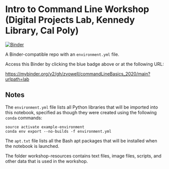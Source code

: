 # Intro to Command Line Workshop (Digital Projects Lab, Kennedy Library, Cal Poly)

[![Binder](https://mybinder.org/badge_logo.svg)](https://mybinder.org/v2/gh/zvowell/commandLineBasics_2020/main?urlpath=lab)

A Binder-compatible repo with an `environment.yml` file.

Access this Binder by clicking the blue badge above or at the following URL:

https://mybinder.org/v2/gh/zvowell/commandLineBasics_2020/main?urlpath=lab

## Notes
The `environment.yml` file lists all Python libraries that will be imported into this notebook, specified as though they were created using the following `conda` commands:

```
source activate example-environment
conda env export --no-builds -f environment.yml
```

The `apt.txt` file lists all the Bash apt packages that will be installed when the notebook is launched.

The folder workshop-resources contains text files, image files, scripts, and other data that is used in the workshop.
